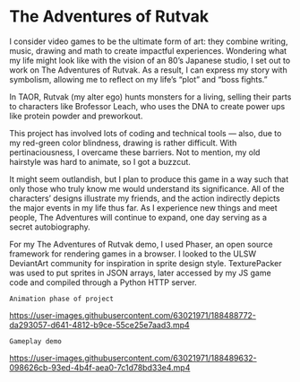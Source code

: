 # The Adventures of Rutvak

I consider video games to be the ultimate form of art: they combine writing, music, drawing and math to create impactful experiences. Wondering what my life might look like with the vision of an 80’s Japanese studio, I set out to work on The Adventures of Rutvak. As a result, I can express my story with symbolism, allowing me to reflect on my life’s “plot” and “boss fights.”

In TAOR, Rutvak (my alter ego) hunts monsters for a living, selling their parts to characters like Brofessor Leach, who uses the DNA to create power ups like protein powder and preworkout.

This project has involved lots of coding and technical tools — also, due to my red-green color blindness, drawing is rather difficult. With pertinaciousness, I overcame these barriers. Not to mention, my old hairstyle was hard to animate, so I got a buzzcut.

It might seem outlandish, but I plan to produce this game in a way such that only those who truly know me would understand its significance. All of the characters’ designs illustrate my friends, and the action indirectly depicts the major events in my life thus far. As I experience new things and meet people, The Adventures will continue to expand, one day serving as a secret autobiography. 

For my The Adventures of Rutvak demo, I used Phaser, an open source framework for rendering games in a browser. I looked to the ULSW DeviantArt community for inspiration in sprite design style. TexturePacker was used to put sprites in JSON arrays, later accessed by my JS game code and compiled through a Python HTTP server. 


```Animation phase of project```

https://user-images.githubusercontent.com/63021971/188488772-da293057-d641-4812-b9ce-55ce25e7aad3.mp4

```Gameplay demo```


https://user-images.githubusercontent.com/63021971/188489632-098626cb-93ed-4b4f-aea0-7c1d78bd33e4.mp4

